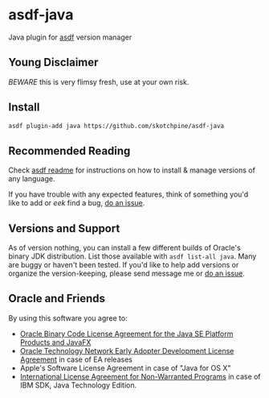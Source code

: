 # asdf-java

Java plugin for [asdf](https://github.com/asdf-vm/asdf) version manager

## Young Disclaimer

*BEWARE* this is very flimsy fresh, use at your own risk.

## Install

```bash
asdf plugin-add java https://github.com/skotchpine/asdf-java
```

## Recommended Reading

Check [asdf readme](https://github.com/asdf-vm/asdf) for instructions on how to install & manage versions of any language.

If you have trouble with any expected features, think of something you'd like to add or *eek* find a
bug, [do an issue](https://github.com/skotchpine/asdf-java/issues).

## Versions and Support

As of version nothing, you can install a few different builds of Oracle's binary JDK distribution.
List those available with `asdf list-all java`. Many are buggy or haven't been tested. If you'd like
to help add versions or organize the version-keeping, please send message me or [do an issue](https://github.com/skotchpine/asdf-java/issues).

## Oracle and Friends

By using this software you agree to:

- [Oracle Binary Code License Agreement for the Java SE Platform Products and JavaFX](http://www.oracle.com/technetwork/java/javase/terms/license/index.html)
- [Oracle Technology Network Early Adopter Development License Agreement](http://www.oracle.com/technetwork/licenses/ea-license-noexhibits-1938914.html) in case of EA releases
- Apple's Software License Agreement in case of "Java for OS X"
- [International License Agreement for Non-Warranted Programs](http://www14.software.ibm.com/cgi-bin/weblap/lap.pl?la_formnum=&li_formnum=L-PMAA-A3Z8P2&l=en) in case of IBM SDK, Java Technology Edition.
